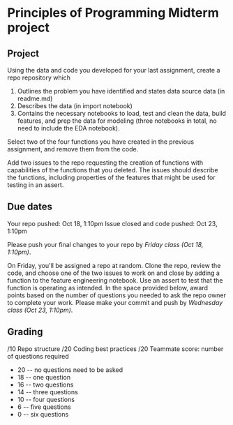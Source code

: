 # Principles of Programming Midterm project

## Project

Using the data and code you developed for your last assignment, create a repo repository which

1. Outlines the problem you have identified and states data source data (in readme.md)
2. Describes the data (in import notebook)
3. Contains the necessary notebooks to load, test and clean the data, build features, and prep the data for modeling (three notebooks in total, no need to include the EDA notebook).

Select two of the four functions you have created in the previous assignment, and remove them from the code. 

Add two issues to the repo requesting the creation of functions with capabilities of the functions that you deleted. The issues should describe the functions, including properties of the features that might be used for testing in an assert. 

## Due dates

Your repo pushed: Oct 18, 1:10pm
Issue closed and code pushed: Oct 23, 1:10pm

Please push your final changes to your repo by *Friday class (Oct 18, 1:10pm)*. 

On Friday, you'll be assigned a repo at random. Clone the repo, review the code, and choose one of the two issues to work on and close by adding a function to the feature engineering notebook. Use an assert to test that the function is operating as intended. In the space provided below, award points based on the number of questions you needed to ask the repo owner to complete your work. Please make your commit and push by *Wednesday class (Oct 23, 1:10pm)*. 

## Grading

/10 Repo structure
/20 Coding best practices 
/20 Teammate score: number of questions required 
- 20 -- no questions need to be asked
- 18 -- one question
- 16 -- two questions
- 14 -- three questions
- 10 -- four questions 
-  6 -- five questions 
-  0 -- six questions 


